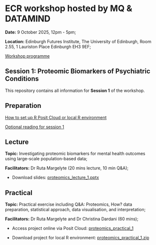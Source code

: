 # ECR workshop hosted by MQ & DATAMIND 

**Date:** 9 October 2025, 12pm - 5pm;

**Location:** Edinburgh Futures Institute, The University of Edinburgh, Room 2.55, 1 Lauriston Place Edinburgh EH3 9EF;

[Workshop programme](https://www.mentalhealthplatform.ac.uk/event/ecr-workshop-2025)

## Session 1: Proteomic Biomarkers of Psychiatric Conditions

This repository contains all information for **Session 1** of the workshop.

## Preparation

[How to set up R Posit Cloud or local R environment](prep_session1_PositCloud_R.docx)
  
[Optional reading for session 1](prep_session1_reading.docx)

## Lecture

**Topic:** Investigating proteomic biomarkers for mental health outcomes using large-scale population-based data; 

**Facilitators:** Dr Ruta Margelyte (20 mins lecture, 10 min Q&A);

- Download slides: [proteomics_lecture_1.pptx]()

## Practical

**Topic:** Practical exercise including Q&A: Proteomics, How? data preparation, statistical approach, data visualisation, and interpretation; 

**Facilitators:** Dr Ruta Margelyte and Dr Christina Dardani (60 mins);

- Access project online via Posit Cloud: [proteomics_practical_1](https://posit.cloud/content/10981075)

- Download project for local R environment: [proteomics_practical_1.zip](proteomics_practical_1.zip)
